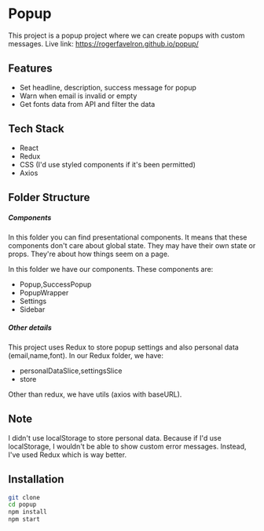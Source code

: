 # Popup

This project is a popup project where we can create popups with custom messages.
Live link: https://rogerfavelron.github.io/popup/ 

## Features

- Set headline, description, success message for popup
- Warn when email is invalid or empty
- Get fonts data from API and filter the data

## Tech Stack

- React
- Redux
- CSS (I'd use styled components if it's been permitted)
- Axios

## Folder Structure

##### Components

In this folder you can find presentational components. It means that these components don't care about global state. They may have their own state or props. They're about how things seem on a page.

In this folder we have our components. These components are:

- Popup,SuccessPopup
- PopupWrapper
- Settings
- Sidebar

##### Other details
This project uses Redux to store popup settings and also personal data (email,name,font). 
In our Redux folder, we have:
- personalDataSlice,settingsSlice
- store

Other than redux, we have utils (axios with baseURL).

## Note
I didn't use localStorage to store personal data. Because if I'd use localStorage, I wouldn't be able 
to show custom error messages. Instead, I've used Redux which is way better.

## Installation

```sh
git clone
cd popup
npm install
npm start
```
